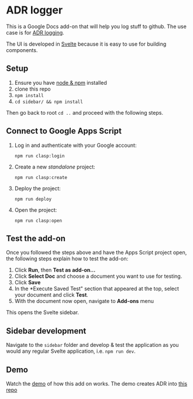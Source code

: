 # ADR logger
This is a Google Docs add-on that will help you log stuff to github. The use case is for [ADR logging](https://github.com/joelparkerhenderson/architecture_decision_record).

The UI is developed in [Svelte](https://svelte.dev/) because it is easy to use for building components.

## Setup

1. Ensure you have [node & npm](https://github.com/nvm-sh/nvm#install--update-script) installed
2. clone this repo
3. `npm install`
4. `cd sidebar/ && npm install`

Then go back to root `cd ..` and proceed with the following steps.

## Connect to Google Apps Script

1. Log in and authenticate with your Google account:
   ```
   npm run clasp:login
   ```
1. Create a new _standalone_ project:
   ```
   npm run clasp:create
   ```
1. Deploy the project:
   ```
   npm run deploy
   ```
1. Open the project:
   ```
   npm run clasp:open
   ```

## Test the add-on

Once you followed the steps above and have the Apps Script project open, the following steps explain how to test the add-on:

1. Click **Run**, then **Test as add-on...**
1. Click **Select Doc** and choose a document you want to use for testing.
1. Click **Save**
1. In the *Execute Saved Test" section that appeared at the top, select your document and click **Test**.
1. With the document now open, navigate to **Add-ons** menu

This opens the Svelte sidebar.

## Sidebar development

Navigate to the `sidebar` folder and develop & test the application as you would any regular Svelte application, i.e. `npm run dev`.

## Demo

Watch the [demo](./demo.mov) of how this add on works. The demo creates ADR into [this repo](https://github.com/geekyme/sample-adr)
